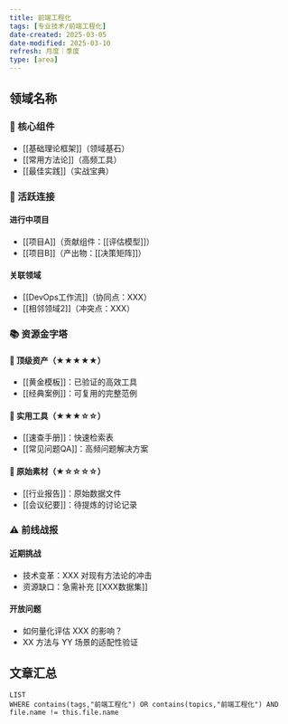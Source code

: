 ```yaml
---
title: 前端工程化
tags: [专业技术/前端工程化]
date-created: 2025-03-05
date-modified: 2025-03-10
refresh: 月度｜季度
type: [area]
---
```


## 领域名称

### 🧱 核心组件

- [[基础理论框架]]（领域基石）
- [[常用方法论]]（高频工具）
- [[最佳实践]]（实战宝典）

### 🔄 活跃连接

#### 进行中项目

- [[项目A]]（贡献组件：[[评估模型]]）
- [[项目B]]（产出物：[[决策矩阵]]）

#### 关联领域

- [[DevOps工作流]]（协同点：XXX）
- [[相邻领域2]]（冲突点：XXX）

### 📚 资源金字塔

#### 🌟 顶级资产（★★★★★）

- [[黄金模板]]：已验证的高效工具
- [[经典案例]]：可复用的完整范例

#### 💼 实用工具（★★★☆☆）

- [[速查手册]]：快速检索表
- [[常见问题QA]]：高频问题解决方案

#### 🧩 原始素材（★☆☆☆☆）

- [[行业报告]]：原始数据文件
- [[会议纪要]]：待提炼的讨论记录

### ⚠️ 前线战报

#### 近期挑战

- 技术变革：XXX 对现有方法论的冲击
- 资源缺口：急需补充 [[XXX数据集]]

#### 开放问题

- 如何量化评估 XXX 的影响？
- XX 方法与 YY 场景的适配性验证

## 文章汇总

```dataview
LIST
WHERE contains(tags,"前端工程化") OR contains(topics,"前端工程化") AND file.name != this.file.name
```
